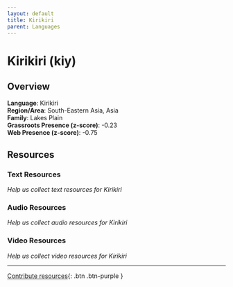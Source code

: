 ```yaml
---
layout: default
title: Kirikiri
parent: Languages
---
```


# Kirikiri (kiy)

## Overview

**Language**: Kirikiri  
**Region/Area**: South-Eastern Asia, Asia  
**Family**: Lakes Plain  
**Grassroots Presence (z-score)**: -0.23  
**Web Presence (z-score)**: -0.75  

## Resources

### Text Resources
*Help us collect text resources for Kirikiri*

### Audio Resources
*Help us collect audio resources for Kirikiri*

### Video Resources
*Help us collect video resources for Kirikiri*

---

[Contribute resources](https://forms.office.com/e/1SfLJx3u1r){: .btn .btn-purple }

